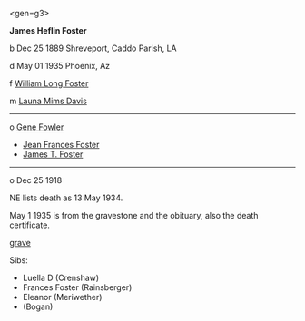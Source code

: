 <gen=g3>

<b>James Heflin Foster</b>

b Dec 25 1889 Shreveport, Caddo Parish, LA

d May 01 1935 Phoenix, Az

f [William Long Foster](../g4/william_long_foster.md)

m [Launa Mims Davis](../g4/launa_mims_davis.md)

<hr>

o [Gene Fowler](gene_fowler.md)

- [Jean Frances Foster](../g2/jean_frances_foster.md)
- [James T. Foster](../g2/james_t_foster.md)

<hr>

o Dec 25 1918

NE lists death as 13 May 1934.  

May 1 1935 is from the gravestone and the obituary, also the death certificate.

[grave](https://www.findagrave.com/memorial/78540945/james-heflin-foster)

Sibs:

- Luella D (Crenshaw)
- Frances Foster (Rainsberger)
- Eleanor (Meriwether)
- (Bogan)
